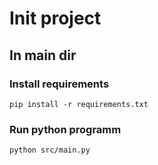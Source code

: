# Init project

## In main dir

### Install requirements

```
pip install -r requirements.txt
```

### Run python programm

```
python src/main.py
```
